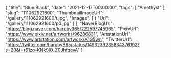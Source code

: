 {
   "title": "Blue Black",
   "date": "2021-12-17T00:00:00",
   "tags": [
      "Amethyst"
   ],
   "slug": "111062921600",
   "ThumbnailImageUrl": "/gallery/111062921600/t.jpg",
   "Images": [
      {
         "Url": "/gallery/111062921600/p0.jpg"
      }
   ],
   "NaverBlogUrl": "https://blog.naver.com/haruby365/222597745965",
   "PixivUrl": "https://www.pixiv.net/artworks/96286831",
   "ArtstationUrl": "https://www.artstation.com/artwork/X1G5wn",
   "TwitterUrl": "https://twitter.com/haruby365/status/1493239235834376192?s=20&t=r61zo-KNk9jO_Z0JhfqevA"
}